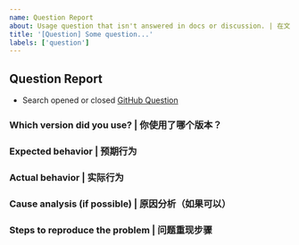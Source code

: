 ```yaml
---
name: Question Report
about: Usage question that isn't answered in docs or discussion. | 在文档或讨论中没有回答的使用问题
title: '[Question] Some question...'
labels: ['question']
---
```


## Question Report

- Search opened or closed [GitHub Question](https://github.com/kotorijs/kotori/issues)

<!-- Please answer these questions before submitting them. Thank you. | 请在提交问题之前回答这些问题，谢谢。 -->

### Which version did you use? | 你使用了哪个版本？

### Expected behavior | 预期行为

### Actual behavior | 实际行为

### Cause analysis (if possible) | 原因分析（如果可以）

### Steps to reproduce the problem | 问题重现步骤
